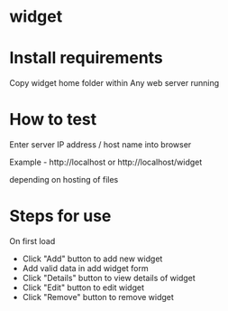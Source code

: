 # widget

# Install requirements

Copy widget home folder within Any web server running

# How to test

Enter server IP address / host name into browser


Example - http://localhost or http://localhost/widget

depending on hosting of files

# Steps for use

On first load
- Click "Add" button to add new widget
- Add valid data in add widget form
- Click "Details" button to view details of widget
- Click "Edit" button to edit widget
- Click "Remove" button to remove widget


